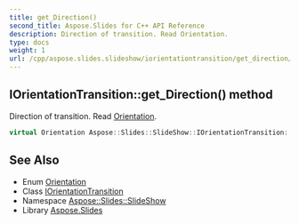 ```yaml
---
title: get_Direction()
second_title: Aspose.Slides for C++ API Reference
description: Direction of transition. Read Orientation.
type: docs
weight: 1
url: /cpp/aspose.slides.slideshow/iorientationtransition/get_direction/
---
```

## IOrientationTransition::get_Direction() method


Direction of transition. Read [Orientation](../../../aspose.slides/orientation/).

```cpp
virtual Orientation Aspose::Slides::SlideShow::IOrientationTransition::get_Direction()=0
```

## See Also

* Enum [Orientation](../../aspose.slides/orientation/)
* Class [IOrientationTransition](./)
* Namespace [Aspose::Slides::SlideShow](../)
* Library [Aspose.Slides](../../)